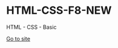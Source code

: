 # HTML-CSS-F8-NEW
HTML - CSS - Basic
<html>
  <head>
    <meta charset="UTF-8">
    <meta http-equiv="X-UA-Compatible" content="IE=edge">
    <meta name="viewport" content="width=device-width, initial-scale=1.0">
  </head>
  <body>
    <a href="https://vietnguyen201.github.io/HTML-CSS-F8/Tutorials%20HTML%20CSS%20-%20F8/Tutorials/shopee.html" target="_blank">Go to site</a>
  </body>
</html>
